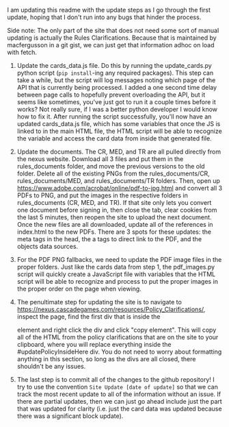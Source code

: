 I am updating this readme with the update steps as I go through the first update, hoping that I don't run into any bugs that hinder the process.

Side note: The only part of the site that does not need some sort of manual updating is actually the Rules Clarifications. Because that is maintained by macfergusson in a git gist, we can just get that information adhoc on load with fetch.

1) Update the cards_data.js file. Do this by running the update_cards.py python script (`pip install`-ing any required packages). This step can take a while, but the script will log messages noting which page of the API that is currently being processed. I added a one second time delay between page calls to hopefully prevent overloading the API, but it seems like sometimes, you've just got to run it a couple times before it works? Not really sure, if I was a better python developer I would know how to fix it. After running the script successfully, you'll now have an updated cards_data.js file, which has some variables that once the JS is linked to in the main HTML file, the HTML script will be able to recognize the variable and access the card data from inside that generated file.

2) Update the documents. The CR, MED, and TR are all pulled directly from the nexus website. Download all 3 files and put them in the rules_documents folder, and move the previous versions to the old folder. Delete all of the existing PNGs from the rules_documents/CR, rules_documents/MED, and rules_documents/TR folders. Then, open up https://www.adobe.com/acrobat/online/pdf-to-jpg.html and convert all 3 PDFs to PNG, and put the images in the respective folders in rules_documents (CR, MED, and TR). If that site only lets you convert one document before signing in, then close the tab, clear cookies from the last 5 minutes, then reopen the site to upload the next document. Once the new files are all downloaded, update all of the references in index.html to the new PDFs. There are 3 spots for these updates: the meta tags in the head, the a tags to direct link to the PDF, and the objects data sources.

3) For the PDF PNG fallbacks, we need to update the PDF image files in the proper folders. Just like the cards data from step 1, the pdf_images.py script will quickly create a JavaScript file with variables that the HTML script will be able to recognize and process to put the proper images in the proper order on the page when viewing.

4) The penultimate step for updating the site is to navigate to https://nexus.cascadegames.com/resources/Policy_Clarifications/, inspect the page, find the first div that is inside the <main> element and right click the div and click "copy element". This will copy all of the HTML from the policy clarifications that are on the site to your clipboard, where you will replace everything inside the #updatePolicyInsideHere div. You do not need to worry about formatting anything in this section, so long as the divs are all closed, there shouldn't be any issues.

5) The last step is to commit all of the changes to the github repository! I try to use the convention `Site Update [date of update]` so that we can track the most recent update to all of the information without an issue. If there are partial updates, then we can just go ahead include just the part that was updated for clarity (i.e. just the card data was updated because there was a significant block update).